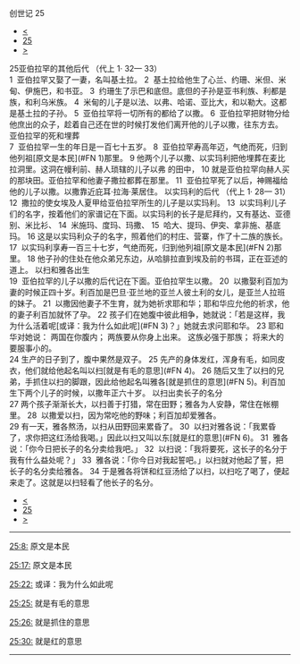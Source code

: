 ﻿





 创世记 25




* [<](bible/GEN24.md)
* [25](bible/GEN.md)
* [>](bible/GEN26.md)



 
25亚伯拉罕的其他后代 （代上 1· 32— 33）  
1  亚伯拉罕又娶了一妻，名叫基土拉。 
2  基土拉给他生了心兰、约珊、米但、米甸、伊施巴，和书亚。 
3  约珊生了示巴和底但。底但的子孙是亚书利族、利都是族，和利乌米族。 
4  米甸的儿子是以法、以弗、哈诺、亚比大，和以勒大。这都是基土拉的子孙。 
5  亚伯拉罕将一切所有的都给了以撒。 
6  亚伯拉罕把财物分给他庶出的众子，趁着自己还在世的时候打发他们离开他的儿子以撒，往东方去。 亚伯拉罕的死和埋葬  
7  亚伯拉罕一生的年日是一百七十五岁。 
8  亚伯拉罕寿高年迈，气绝而死，归到他列祖[原文是本民](#FN 1)那里。 
9 他两个儿子以撒、以实玛利把他埋葬在麦比拉洞里。这洞在幔利前、赫人琐辖的儿子以弗 的田中， 
10 就是亚伯拉罕向赫人买的那块田。亚伯拉罕和他妻子撒拉都葬在那里。 
11  亚伯拉罕死了以后，神赐福给他的儿子以撒。以撒靠近庇耳·拉海·莱居住。 以实玛利的后代 （代上
1·
28—
31）  
12  撒拉的使女埃及人夏甲给亚伯拉罕所生的儿子是以实玛利。 
13  以实玛利儿子们的名字，按着他们的家谱记在下面。以实玛利的长子是尼拜约，又有基达、亚德别、米比衫、 
14  米施玛、度玛、玛撒、 
15  哈大、提玛、伊突、拿非施、基底玛。 
16 这是以实玛利众子的名字，照着他们的村庄、营寨，作了十二族的族长。 
17  以实玛利享寿一百三十七岁，气绝而死，归到他列祖[原文是本民](#FN 2)那里。 
18 他子孙的住处在他众弟兄东边，从哈腓拉直到埃及前的书珥，正在亚述的道上。 以扫和雅各出生  
19  亚伯拉罕的儿子以撒的后代记在下面。亚伯拉罕生以撒。 
20  以撒娶利百加为妻的时候正四十岁。利百加是巴旦·亚兰地的亚兰人彼土利的女儿，是亚兰人拉班的妹子。 
21  以撒因他妻子不生育，就为她祈求耶和华；耶和华应允他的祈求，他的妻子利百加就怀了孕。 
22 孩子们在她腹中彼此相争，她就说：「若是这样，我为什么活着呢[或译：我为什么如此呢](#FN 3)？」她就去求问耶和华。 
23 耶和华对她说： 两国在你腹内； 两族要从你身上出来。 这族必强于那族； 将来大的要服事小的。  
24 生产的日子到了，腹中果然是双子。 
25 先产的身体发红，浑身有毛，如同皮衣，他们就给他起名叫以扫[就是有毛的意思](#FN
4)。 
26 随后又生了以扫的兄弟，手抓住以扫的脚跟，因此给他起名叫雅各[就是抓住的意思](#FN 5)。利百加生下两个儿子的时候，以撒年正六十岁。 以扫出卖长子的名分  
27 两个孩子渐渐长大，以扫善于打猎，常在田野；雅各为人安静，常住在帐棚里。 
28  以撒爱以扫，因为常吃他的野味；利百加却爱雅各。  
29 有一天，雅各熬汤，以扫从田野回来累昏了。 
30  以扫对雅各说：「我累昏了，求你把这红汤给我喝。」因此以扫又叫以东[就是红的意思](#FN 6)。 
31  雅各说：「你今日把长子的名分卖给我吧。」 
32  以扫说：「我将要死，这长子的名分于我有什么益处呢？」 
33  雅各说：「你今日对我起誓吧。」以扫就对他起了誓，把长子的名分卖给雅各。 
34 于是雅各将饼和红豆汤给了以扫，以扫吃了喝了，便起来走了。这就是以扫轻看了他长子的名分。 
* [<](bible/GEN24.md)
* [25](bible/GEN.md)
* [>](bible/GEN26.md)





---


[25:8:](#V8)
原文是本民


[25:17:](#V17)
原文是本民


[25:22:](#V22)
或译：我为什么如此呢


[25:25:](#V25)
就是有毛的意思


[25:26:](#V26)
就是抓住的意思


[25:30:](#V30)
就是红的意思




---









